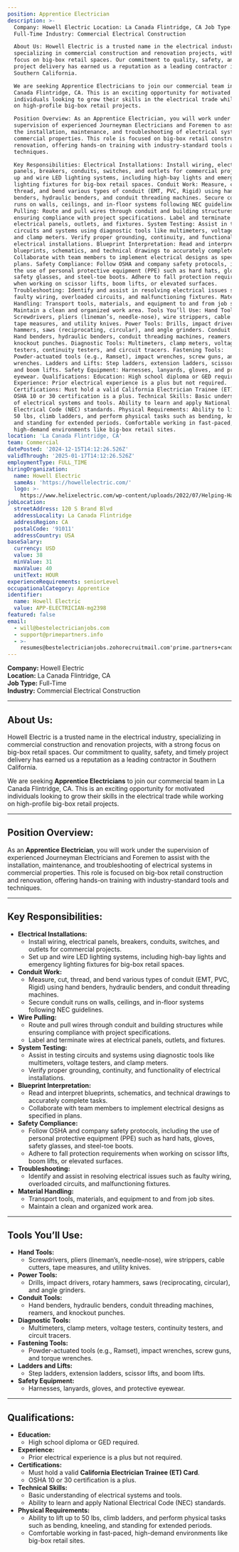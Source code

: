 ```yaml
---
position: Apprentice Electrician
description: >-
  Company: Howell Electric Location: La Canada Flintridge, CA Job Type:
  Full-Time Industry: Commercial Electrical Construction

  About Us: Howell Electric is a trusted name in the electrical industry,
  specializing in commercial construction and renovation projects, with a strong
  focus on big-box retail spaces. Our commitment to quality, safety, and timely
  project delivery has earned us a reputation as a leading contractor in
  Southern California.

  We are seeking Apprentice Electricians to join our commercial team in La
  Canada Flintridge, CA. This is an exciting opportunity for motivated
  individuals looking to grow their skills in the electrical trade while working
  on high-profile big-box retail projects.

  Position Overview: As an Apprentice Electrician, you will work under the
  supervision of experienced Journeyman Electricians and Foremen to assist with
  the installation, maintenance, and troubleshooting of electrical systems in
  commercial properties. This role is focused on big-box retail construction and
  renovation, offering hands-on training with industry-standard tools and
  techniques.

  Key Responsibilities: Electrical Installations: Install wiring, electrical
  panels, breakers, conduits, switches, and outlets for commercial projects. Set
  up and wire LED lighting systems, including high-bay lights and emergency
  lighting fixtures for big-box retail spaces. Conduit Work: Measure, cut,
  thread, and bend various types of conduit (EMT, PVC, Rigid) using hand
  benders, hydraulic benders, and conduit threading machines. Secure conduit
  runs on walls, ceilings, and in-floor systems following NEC guidelines. Wire
  Pulling: Route and pull wires through conduit and building structures while
  ensuring compliance with project specifications. Label and terminate wires at
  electrical panels, outlets, and fixtures. System Testing: Assist in testing
  circuits and systems using diagnostic tools like multimeters, voltage testers,
  and clamp meters. Verify proper grounding, continuity, and functionality of
  electrical installations. Blueprint Interpretation: Read and interpret
  blueprints, schematics, and technical drawings to accurately complete tasks.
  Collaborate with team members to implement electrical designs as specified in
  plans. Safety Compliance: Follow OSHA and company safety protocols, including
  the use of personal protective equipment (PPE) such as hard hats, gloves,
  safety glasses, and steel-toe boots. Adhere to fall protection requirements
  when working on scissor lifts, boom lifts, or elevated surfaces.
  Troubleshooting: Identify and assist in resolving electrical issues such as
  faulty wiring, overloaded circuits, and malfunctioning fixtures. Material
  Handling: Transport tools, materials, and equipment to and from job sites.
  Maintain a clean and organized work area. Tools You’ll Use: Hand Tools:
  Screwdrivers, pliers (lineman’s, needle-nose), wire strippers, cable cutters,
  tape measures, and utility knives. Power Tools: Drills, impact drivers, rotary
  hammers, saws (reciprocating, circular), and angle grinders. Conduit Tools:
  Hand benders, hydraulic benders, conduit threading machines, reamers, and
  knockout punches. Diagnostic Tools: Multimeters, clamp meters, voltage
  testers, continuity testers, and circuit tracers. Fastening Tools:
  Powder-actuated tools (e.g., Ramset), impact wrenches, screw guns, and torque
  wrenches. Ladders and Lifts: Step ladders, extension ladders, scissor lifts,
  and boom lifts. Safety Equipment: Harnesses, lanyards, gloves, and protective
  eyewear. Qualifications: Education: High school diploma or GED required.
  Experience: Prior electrical experience is a plus but not required.
  Certifications: Must hold a valid California Electrician Trainee (ET) Card.
  OSHA 10 or 30 certification is a plus. Technical Skills: Basic understanding
  of electrical systems and tools. Ability to learn and apply National
  Electrical Code (NEC) standards. Physical Requirements: Ability to lift up to
  50 lbs, climb ladders, and perform physical tasks such as bending, kneeling,
  and standing for extended periods. Comfortable working in fast-paced,
  high-demand environments like big-box retail sites.
location: 'La Canada Flintridge, CA'
team: Commercial
datePosted: '2024-12-15T14:12:26.526Z'
validThrough: '2025-01-17T14:12:26.526Z'
employmentType: FULL_TIME
hiringOrganization:
  name: Howell Electric
  sameAs: 'https://howellelectric.com/'
  logo: >-
    https://www.helixelectric.com/wp-content/uploads/2022/07/Helping-Hands-Logo_Blue-e1656694113799.jpg
jobLocation:
  streetAddress: 120 S Brand Blvd
  addressLocality: La Canada Flintridge
  addressRegion: CA
  postalCode: '91011'
  addressCountry: USA
baseSalary:
  currency: USD
  value: 38
  minValue: 31
  maxValue: 40
  unitText: HOUR
experienceRequirements: seniorLevel
occupationalCategory: Apprentice
identifier:
  name: Howell Electric
  value: APP-ELECTRICIAN-mg2398
featured: false
email:
  - will@bestelectricianjobs.com
  - support@primepartners.info
  - >-
    resumes@bestelectricianjobs.zohorecruitmail.com'prime.partners+candidate+jl6y59w7r@mail.manatal.com
---
```


**Company:** Howell Electric  
**Location:** La Canada Flintridge, CA  
**Job Type:** Full-Time  
**Industry:** Commercial Electrical Construction  

---

## **About Us:**
Howell Electric is a trusted name in the electrical industry, specializing in commercial construction and renovation projects, with a strong focus on big-box retail spaces. Our commitment to quality, safety, and timely project delivery has earned us a reputation as a leading contractor in Southern California.  

We are seeking **Apprentice Electricians** to join our commercial team in La Canada Flintridge, CA. This is an exciting opportunity for motivated individuals looking to grow their skills in the electrical trade while working on high-profile big-box retail projects.

---

## **Position Overview:**
As an **Apprentice Electrician**, you will work under the supervision of experienced Journeyman Electricians and Foremen to assist with the installation, maintenance, and troubleshooting of electrical systems in commercial properties. This role is focused on big-box retail construction and renovation, offering hands-on training with industry-standard tools and techniques.

---

## **Key Responsibilities:**
- **Electrical Installations:**  
  - Install wiring, electrical panels, breakers, conduits, switches, and outlets for commercial projects.  
  - Set up and wire LED lighting systems, including high-bay lights and emergency lighting fixtures for big-box retail spaces.  
- **Conduit Work:**  
  - Measure, cut, thread, and bend various types of conduit (EMT, PVC, Rigid) using hand benders, hydraulic benders, and conduit threading machines.  
  - Secure conduit runs on walls, ceilings, and in-floor systems following NEC guidelines.  
- **Wire Pulling:**  
  - Route and pull wires through conduit and building structures while ensuring compliance with project specifications.  
  - Label and terminate wires at electrical panels, outlets, and fixtures.  
- **System Testing:**  
  - Assist in testing circuits and systems using diagnostic tools like multimeters, voltage testers, and clamp meters.  
  - Verify proper grounding, continuity, and functionality of electrical installations.  
- **Blueprint Interpretation:**  
  - Read and interpret blueprints, schematics, and technical drawings to accurately complete tasks.  
  - Collaborate with team members to implement electrical designs as specified in plans.  
- **Safety Compliance:**  
  - Follow OSHA and company safety protocols, including the use of personal protective equipment (PPE) such as hard hats, gloves, safety glasses, and steel-toe boots.  
  - Adhere to fall protection requirements when working on scissor lifts, boom lifts, or elevated surfaces.  
- **Troubleshooting:**  
  - Identify and assist in resolving electrical issues such as faulty wiring, overloaded circuits, and malfunctioning fixtures.  
- **Material Handling:**  
  - Transport tools, materials, and equipment to and from job sites.  
  - Maintain a clean and organized work area.

---

## **Tools You’ll Use:**
- **Hand Tools:**  
  - Screwdrivers, pliers (lineman’s, needle-nose), wire strippers, cable cutters, tape measures, and utility knives.  
- **Power Tools:**  
  - Drills, impact drivers, rotary hammers, saws (reciprocating, circular), and angle grinders.  
- **Conduit Tools:**  
  - Hand benders, hydraulic benders, conduit threading machines, reamers, and knockout punches.  
- **Diagnostic Tools:**  
  - Multimeters, clamp meters, voltage testers, continuity testers, and circuit tracers.  
- **Fastening Tools:**  
  - Powder-actuated tools (e.g., Ramset), impact wrenches, screw guns, and torque wrenches.  
- **Ladders and Lifts:**  
  - Step ladders, extension ladders, scissor lifts, and boom lifts.  
- **Safety Equipment:**  
  - Harnesses, lanyards, gloves, and protective eyewear.

---

## **Qualifications:**
- **Education:**  
  - High school diploma or GED required.  
- **Experience:**  
  - Prior electrical experience is a plus but not required.  
- **Certifications:**  
  - Must hold a valid **California Electrician Trainee (ET) Card**.  
  - OSHA 10 or 30 certification is a plus.  
- **Technical Skills:**  
  - Basic understanding of electrical systems and tools.  
  - Ability to learn and apply National Electrical Code (NEC) standards.  
- **Physical Requirements:**  
  - Ability to lift up to 50 lbs, climb ladders, and perform physical tasks such as bending, kneeling, and standing for extended periods.  
  - Comfortable working in fast-paced, high-demand environments like big-box retail sites.  
